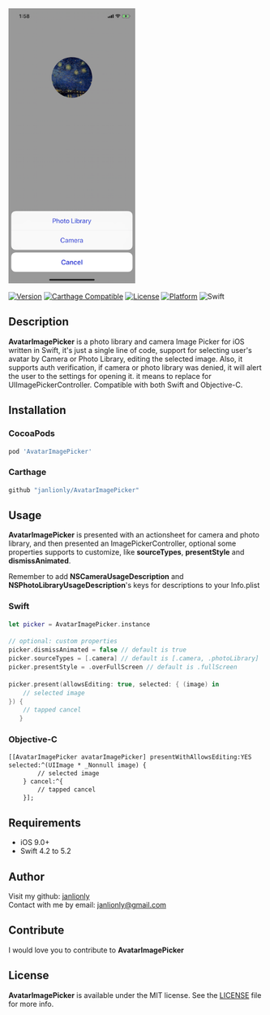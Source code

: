 <img src="https://github.com/janlionly/AvatarImagePicker/blob/master/Resources/AvatarImagePickerPresentation.png" width="250" height="541">

[![Version](https://img.shields.io/cocoapods/v/AvatarImagePicker.svg?style=flat)](https://cocoapods.org/pods/AvatarImagePicker)
[![Carthage Compatible](https://img.shields.io/badge/Carthage-compatible-4BC51D.svg?style=flat)](https://github.com/Carthage/Carthage)
[![License](https://img.shields.io/cocoapods/l/AvatarImagePicker.svg?style=flat)](https://github.com/janlionly/AvatarImagePicker/blob/master/LICENSE)
[![Platform](https://img.shields.io/cocoapods/p/AvatarImagePicker.svg?style=flat)](https://github.com/janlionly/AvatarImagePicker)
![Swift](https://img.shields.io/badge/%20in-swift%204.2-orange.svg)

## Description
**AvatarImagePicker** is a photo library and camera Image Picker for iOS  
written in Swift, it's just a single line of code, support for selecting user's avatar by Camera or Photo Library, editing the selected image. Also, it supports auth verification, if camera or photo library was denied, it will alert the user to the settings for opening it. it means to replace for UIImagePickerController. Compatible with both Swift and Objective-C.

## Installation

### CocoaPods

```ruby
pod 'AvatarImagePicker'
```

### Carthage

```ruby
github "janlionly/AvatarImagePicker"
```

## Usage

**AvatarImagePicker** is presented with an actionsheet for camera and photo library, and then presented an ImagePickerController, optional some properties supports to customize, like **sourceTypes**, **presentStyle** and **dismissAnimated**.<br>

Remember to add **NSCameraUsageDescription** and **NSPhotoLibraryUsageDescription**'s keys for descriptions to your Info.plist

### Swift

```swift
let picker = AvatarImagePicker.instance

// optional: custom properties
picker.dismissAnimated = false // default is true
picker.sourceTypes = [.camera] // default is [.camera, .photoLibrary]
picker.presentStyle = .overFullScreen // default is .fullScreen

picker.present(allowsEditing: true, selected: { (image) in
	// selected image
}) {
	// tapped cancel
   } 
```

### Objective-C

```objc
[[AvatarImagePicker avatarImagePicker] presentWithAllowsEditing:YES selected:^(UIImage * _Nonnull image) {
        // selected image
    } cancel:^{
        // tapped cancel
    }];
```

## Requirements

- iOS 9.0+
- Swift 4.2 to 5.2

## Author

Visit my github: [janlionly](https://github.com/janlionly)<br>
Contact with me by email: janlionly@gmail.com

## Contribute

I would love you to contribute to **AvatarImagePicker**

## License

**AvatarImagePicker** is available under the MIT license. See the [LICENSE](https://github.com/janlionly/AvatarImagePicker/blob/master/LICENSE) file for more info.
